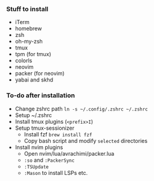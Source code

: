### Stuff to install
- iTerm
- homebrew
- zsh
- oh-my-zsh
- tmux
- tpm (for tmux)
- colorls
- neovim
- packer (for neovim)
- yabai and skhd

### To-do after installation
- Change zshrc path ```ln -s ~/.config/.zshrc ~/.zshrc```
- Setup ~/.zshrc
- Install tmux plugins (```<prefix>I```)
- Setup tmux-sessionizer
    - Install fzf ```brew install fzf```
    - Copy bash script and modify ```selected``` directories
- Install nvim plugins
    - Open nvim/lua/avrachimi/packer.lua
    - ```:so``` and ```:PackerSync```
    - ```:TSUpdate```
    - ```:Mason``` to install LSPs etc.
